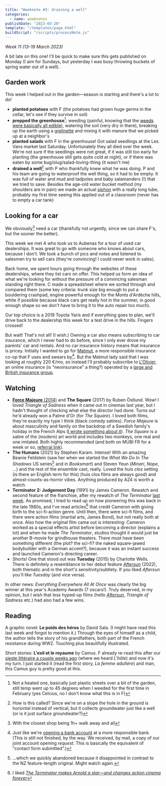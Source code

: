 ```yaml
---
title: "Weeknote #3: draining a well"
categories:
  - name: weeknotes
publishDate: "2023-03-20"
template: "/templates/page.html"
buildScript: "/scripts/processNote.js"
---
```


_Week 11 (13–19 March 2023)_

A bit late on this one! I'll be quick to make sure this gets published on Monday (I aim for Sundays, but yesterday I was busy throwing buckets of spring water out of a well).

## Garden work

This week I helped out in the garden—season is starting and there's a lot to do!

- **planted potatoes** with F (the potatoes had grown huge germs in the cellar, let's see if they survive in soil)
- **prepped the greenhouse**[^1]: weeding (painful, knowing that the [weeds were basically all edible](/notes/weeknote-2-lots-of-good-weed/)), watering the soil (very dry in there), breaking up the earth using a [grelinette](https://fr.wikipedia.org/wiki/Grelinette) and mixing it with manure that we picked up at a neighbor's
- **planted salads** with F in the greenhouse! Got salad seedlings at the Les Vans market last Saturday. Unfortunately they all died over the week. We're not sure if the seedlings were not great, if it was still too early for planting (the greenhouse still gets quite cold at night), or if there was eaten by some bug/slug/salad-loving-thing (it wasn't me)
- **drained a well**[^2] with P who thankfully knew what he was doing. P and his team are going to waterproof the well thing, so it had to be empty. It was full of water and mud and tadpoles and baby salamanders (!) that we tried to save. Besides the age-old water bucket method (my shoulders are in pain) we made an actual [siphon](https://en.wikipedia.org/wiki/Siphon) with a really long tube, probably my first time seeing this applied out of a classroom (never has to empty a car tank)

## Looking for a car

We obviously[^3] need a car (thankfully not urgently, since we can share F's, but the sooner the better).

This week we met A who took us to Aubenas for a tour of used car dealerships. It was great to go with someone who knows about cars, because I don't. We took a bunch of pics and notes and listened to salesmen try to sell cars (they're convincing! I could never work in sales).

Back home, we spent hours going through the websites of these dealerships, where they list cars on offer. This helped us form an idea of what we're looking for without the pressure of a convincing salesman standing right there. C made a spreadsheet where we sorted through and compared them (some key criteria: trunk size big enough to put a bouldering crashpad, engine powerful enough for the Monts d'Ardèche hills, white if possible because black cars get really hot in the summer, in good enough shape so we don't have to bring it to the auto repair too much).

Our top choice is a 2019 Toyota Yaris and if everything goes to plan, we'll drive back to the dealership this week for a test drive in the hills. Fingers crossed!

But wait! That's not all! (I wish.) Owning a car also means subscribing to car insurance, which I never had to do before, since I only ever drove my parents' car and rentals. And no car insurance history means that insurance is pricey. Initially I wanted to go for [Matmut](https://www.matmut.fr/), a more responsible insurance co-op that F uses and swears by[^4]. But the Matmut lady said that I was looking at roughly 220 €/mo, so instead I'll probably subscribe to [L'Olivier](https://www.lolivier.fr/), an online insurance (is "neoinsurance" a thing?) operated by a [large and British insurance group](https://en.wikipedia.org/wiki/Admiral_Group).

## Watching

- [**Force Majeure** (2014)](/notes/ruben-ostlunds-force-majeure/) and **The Square** (2017) by Ruben Östlund. Wow! I loved _Triangle of Sadness_ when it came out in cinemas last year, but I hadn't thought of checking what else the director had done. Turns out he'd already won a Palme d'Or (for _The Square_). I loved both films, they're exactly my type I think (black comedy satires). _Force Majeure_ is about masculinity and family on the backdrop of a Swedish family's holiday in the French Alps ([I wrote something about it](/notes/ruben-ostlunds-force-majeure/)). _The Square_ is a satire of the (modern) art world and includes two monkeys, one real and one imitated. Both highly recommended (and both on MUBI FR for a week or so, [referral link](https://mubi.com/t/web/global/ty2TYanZ)).
- **The Humans** (2021) by Stephen Karam. Intense! With an amazing Beanie Feldstein (saw her when we started the _What We Do In The Shadows_ US series[^5] and in _Booksmart_) and Steven Yeun (_Minari_, _Nope_, ...) and the rest of the ensemble cast, really. Loved the _huis clos_ setting (is there an English term for this) (huis clos films are always good) and almost-counts-as-horror vibes. Anything produced by A24 is worth a watch.
- **Terminator 2: Judgement Day** (1991) by James Cameron. Rewatch and second feature of the franchise, after my rewatch of _The Terminator_ [last week](/notes/weeknote-2-lots-of-good-weed/). As promised, I tried to read up on how pioneering this was back in the late 1980s, and I've read articles[^6] that credit Cameron with giving birth to the sci-fi-action genre. Until then, there were sci-fi films, and there were action films (martial arts, James Bond), but not really both at once. Also how the original film came out is interesting: Cameron worked as a special effects artist before becoming a director (explains a lot) and when he made _The Terminator_, studios thought it would just be another B-movie for grindhouse theaters. There must have been something different (the plot? the sci-fi? the naked square-jawed bodybuilder with a German accent?), because it was an instant success and launched Cameron's directing career.
- Shorts! One that stood out was **Tuesday** (2015) by Charlotte Wells. There is definitely a resemblance to her debut feature [_Aftersun_](/notes/watching-aftersun/) (2022), both thematic and in the short's sensitivity/subtlety. If you liked _Aftersun_ you'll like _Tuesday_ (and vice versa).

In other news: _Everything Everywhere All At Once_ was clearly the big winner at this year's Academy Awards (7 oscars!). Truly deserved, in my opinion, but I wish that less hyped-up films (hello [_Aftersun_](/notes/watching-aftersun/), _Triangle of Sadness_ etc.) had also had a few wins.

## Reading

A graphic novel: **Le poids des héros** by David Sala. (I might have read this last week and forgot to mention it.) Through the eyes of himself as a child, the author tells the story of his grandfathers, both part of the French resistance during WW2. Touching plus beautifully illustrated.

Short stories: **L'exil et le royaume** by Camus. F already re-read this after our [sieste littéraire a couple weeks ago](/notes/weeknote-1-first-crag-climb/) (where we heard _L'hôte_) and now it's my turn. I just started it (read the first story, _La femme adultère_) and man, this Camus guy is pretty good at this.

[^1]: Not a heated one, basically just plastic sheets over a bit of the garden, still temp went up to 45 degrees when I weeded for the first time in February (yes Celcius, no I don't know what this is in F)
[^2]: How is this called? Since we're on a slope the hole in the ground is horiontal instead of vertical, but it collects groundwater just like a well (or is it just surface groundwater?)
[^3]: With the closest shop being 1h+ walk away and all
[^4]: Just like we're [opening a bank account](/notes/weeknote-2-lots-of-good-weed/) at a more responsible bank. (This is still not finished, by the way. We received, by mail, a copy of our joint account opening _request_. This is basically the equivalent of "contact form submitted".)
[^5]: ...which we quickly abandoned because it disappointed in contrast to the NZ feature-length original. Might watch again.
[^6]: I liked [_The Terminator makes Arnold a star—and changes action cinema forever_](https://www.avclub.com/the-terminator-makes-arnold-a-star-and-changes-action-c-1798251750)
